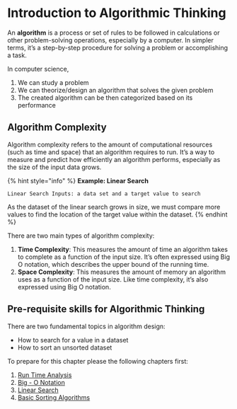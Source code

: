 # Introduction to Algorithmic Thinking

An **algorithm** is a process or set of rules to be followed in calculations or other problem-solving operations, especially by a computer. In simpler terms, it’s a step-by-step procedure for solving a problem or accomplishing a task.

In computer science,

1. We can study a problem
2. We can theorize/design an algorithm that solves the given problem
3. The created algorithm can be then categorized based on its performance

## Algorithm Complexity

Algorithm complexity refers to the amount of computational resources (such as time and space) that an algorithm requires to run. It’s a way to measure and predict how efficiently an algorithm performs, especially as the size of the input data grows.

{% hint style="info" %}
**Example: Linear Search**

`Linear Search Inputs: a data set and a target value to search`

As the dataset of the linear search grows in size, we must compare more values to find the location of the target value within the dataset.
{% endhint %}

There are two main types of algorithm complexity:

1. **Time Complexity**: This measures the amount of time an algorithm takes to complete as a function of the input size. It’s often expressed using Big O notation, which describes the upper bound of the running time.
2. **Space Complexity**: This measures the amount of memory an algorithm uses as a function of the input size. Like time complexity, it’s also expressed using Big O notation.

## Pre-requisite skills for Algorithmic Thinking

There are two fundamental topics in algorithm design:

* How to search for a value in a dataset
* How to sort an unsorted dataset

To prepare for this chapter please the following chapters first:

1. [Run Time Analysis](../../03-complexity-and-algorithms/run-time-analysis.md)
2. [Big - O Notation](../../03-complexity-and-algorithms/big-o-notation.md)
3. [Linear Search](../../03-complexity-and-algorithms/linear-search.md)
4. [Basic Sorting Algorithms](../../03-complexity-and-algorithms/basic-sorting-algorithms.md)
